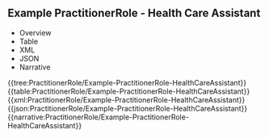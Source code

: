 ## Example PractitionerRole - Health Care Assistant

<div class="tab-wrap">
  <ul class="tab-head">
    <li class="tablink" onclick="openCity(this,'tabtree')" data-target="tabtree">
      Overview
    </li>
    <li class="tablink" onclick="openCity(this,'tabtable')" data-target="tabtable">
      Table
    </li>
    <li class="tablink tab-active" onclick="openCity(this,'tabxml')" data-target="tabxml">
      XML
    </li>    
    <li class="tablink" onclick="openCity(this,'tabjson')" data-target="tabjson">
      JSON
    </li>    
    <li class="tablink" onclick="openCity(this,'tabnarrative')" data-target="tabnarrative">
      Narrative
    </li>
  </ul>
  <div class="tab-main">
    <div id="tabtree" class="tabcontent">
      {{tree:PractitionerRole/Example-PractitionerRole-HealthCareAssistant}}
    </div>
    <div id="tabtable" class="tabcontent">
      {{table:PractitionerRole/Example-PractitionerRole-HealthCareAssistant}}
    </div>       
    <div id="tabxml" class="tabcontent active">      
      {{xml:PractitionerRole/Example-PractitionerRole-HealthCareAssistant}}
    </div>
    <div id="tabjson" class="tabcontent">
      {{json:PractitionerRole/Example-PractitionerRole-HealthCareAssistant}}
    </div>       
    <div id="tabnarrative" class="tabcontent">
      {{narrative:PractitionerRole/Example-PractitionerRole-HealthCareAssistant}}
    </div>  
  </div>
</div>